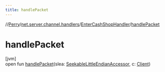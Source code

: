 ```yaml
---
title: handlePacket
---
```

//[Perry](../../../index.html)/[net.server.channel.handlers](../index.html)/[EnterCashShopHandler](index.html)/[handlePacket](handle-packet.html)



# handlePacket



[jvm]\
open fun [handlePacket](handle-packet.html)(slea: [SeekableLittleEndianAccessor](../../tools.data.input/-seekable-little-endian-accessor/index.html), c: [Client](../../client/-client/index.html))




